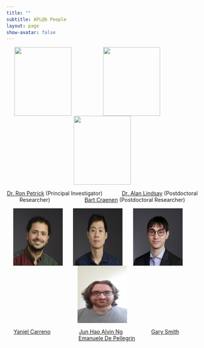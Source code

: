 ```yaml
---
title: ""
subtitle: APL@b People
layout: page
show-avatar: false
---
```




<p align="center"> <img src="/img/ron.jpg" align="center" width="150" height="180"> &nbsp;  &nbsp; &nbsp;  &nbsp;  &nbsp; &nbsp; &nbsp;  &nbsp; &nbsp;  &nbsp; <img src="/img/alan.jpg" align="center" width="150" height="180"> &nbsp;  &nbsp; &nbsp;  &nbsp;  &nbsp; &nbsp; &nbsp;  &nbsp; &nbsp;  &nbsp; <img src="/img/bart.jpg" align="center" width="150" height="180"> </p>

<p align="center">
<a href="http://homepages.inf.ed.ac.uk/rpetrick/" style="float: ;">Dr. Ron Petrick</a> (Principal Investigator) &nbsp;  &nbsp; &nbsp;  &nbsp;  &nbsp; &nbsp;
<a href="https://scholar.google.co.uk/citations?user=FA9LGEwAAAAJ&hl=en" style="float: ;">Dr. Alan Lindsay</a> (Postdoctoral Researcher)  &nbsp; &nbsp; &nbsp;  &nbsp; &nbsp; &nbsp;  &nbsp; &nbsp; &nbsp; &nbsp; &nbsp;
<a href="https://scholar.google.ch/citations?hl=de&user=i8JsL7QAAAAJ&view_op=list_works" style="float: ;">Bart Craenen</a> (Postdoctoral Researcher) 
</p>


<p align="center"> <img src="/img/yaniel.jpg" align="center" width="130" height="150"> &nbsp;  &nbsp; &nbsp; <img src="/img/alvin.jpg" align="center" width="130" height="150">  &nbsp;  &nbsp; &nbsp; <img src="/img/gary.jpg" align="center" width="130" height="150"> &nbsp;  &nbsp; &nbsp; <img src="/img/emanuelle.jpeg" align="center" width="130" height="150"></p>

 <p align="center">  &nbsp; &nbsp; <a href="https://www.edinburgh-robotics.org/students/yaniel-carreno" style="float: &nbsp; &nbsp; &nbsp; &nbsp;">Yaniel Carreno</a>      &nbsp; &nbsp; &nbsp; &nbsp; &nbsp; &nbsp; &nbsp; &nbsp; &nbsp; 
                   <a href="https://www.edinburgh-robotics.org/students/jun-hao-alvin-ng" style="float: ;">Jun Hao Alvin Ng</a>  &nbsp; &nbsp;   &nbsp;  &nbsp; &nbsp; &nbsp; &nbsp; &nbsp;  &nbsp;                    <a href="https://www.edinburgh-robotics.org/students/gary-smith" style="float: ;">Gary Smith</a>  &nbsp; &nbsp; &nbsp; &nbsp; &nbsp; &nbsp; &nbsp;  &nbsp;  &nbsp;
                   <a href="https://www.edinburgh-robotics.org/students/emanuele-de-pellegrin-cohort-student-representative" style="float: ;">Emanuele De Pellegrin</a> 
  
</p>



